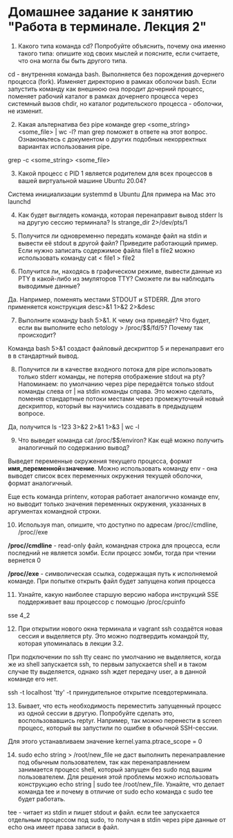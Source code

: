 # Домашнее задание к занятию "Работа в терминале. Лекция 2"

1. Какого типа команда cd? Попробуйте объяснить, почему она именно такого типа: опишите ход своих мыслей и поясните, если считаете, что она могла бы быть другого типа.
   
cd - внутренняя команда bash. Выполняется без порождения дочернего процесса (fork). Изменяет директорию в рамках оболочки bash. 
Если запустить команду как внешнюю она породит дочерний процесс, поменяет рабочий каталог в рамках дочернего процесса через системный вызов chdir, но каталог родительского процесса - оболочки, не изменит.

2. Какая альтернатива без pipe команде grep <some_string> <some_file> | wc -l? man grep поможет в ответе на этот вопрос. Ознакомьтесь с документом о других подобных некорректных вариантах использования pipe.

grep -c <some_string> <some_file>

3. Какой процесс с PID 1 является родителем для всех процессов в вашей виртуальной машине Ubuntu 20.04?

Система инициализации systemmd в Ubuntu
Для примера на Mac это launchd

4. Как будет выглядеть команда, которая перенаправит вывод stderr ls на другую сессию терминала?
ls strange_dir 2>/dev/pts/1

5. Получится ли одновременно передать команде файл на stdin и вывести её stdout в другой файл? Приведите работающий пример.
Если нужно записать содержимое файла file1 в file2 можно использовать команду
cat < file1 > file2

6. Получится ли, находясь в графическом режиме, вывести данные из PTY в какой-либо из эмуляторов TTY? Сможете ли вы наблюдать выводимые данные?

Да. Например, поменять местами STDOUT и STDERR. Для этого применяется конструкция desc>&1 1>&2 2>&desc  

7. Выполните команду bash 5>&1. К чему она приведёт? Что будет, если вы выполните echo netology > /proc/$$/fd/5? Почему так происходит?

Команда bash 5>&1 создаст файловый дескриптор 5 и перенаправит его в в стандартный вывод.

8. Получится ли в качестве входного потока для pipe использовать только stderr команды, не потеряв отображение stdout на pty?
Напоминаем: по умолчанию через pipe передаётся только stdout команды слева от | на stdin команды справа. Это можно сделать, поменяв стандартные потоки местами через промежуточный новый дескриптор, который вы научились создавать в предыдущем вопросе.

Да, получится ls -123 3>&2 2>&1 1>&3 | wc -l

9. Что выведет команда cat /proc/$$/environ? Как ещё можно получить аналогичный по содержанию вывод?

Выведет переменные окружения текущего процесса, формат **имя_переменной=значение**. Можно использовать команду env - она выводет список всех переменных окружения текущей оболочки, формат аналогичный.

Еще есть команда printenv, которая работает аналогично команде env, но выводит только значения переменных окружения, указанных в аргументах командной строки.

10. Используя man, опишите, что доступно по адресам /proc/<PID>/cmdline, /proc/<PID>/exe

**/proc/<PID>/cmdline** - read-only файл, командная строка для процесса, если последний не является зомби. Если процесс зомби, тогда при чтении вернется 0

**/proc/<PID>/exe** - символическая ссылка, содержащая путь к исполняемой команде. При попытке открыть файл будет запущена копия процесса

11. Узнайте, какую наиболее старшую версию набора инструкций SSE поддерживает ваш процессор с помощью /proc/cpuinfo

sse 4_2

12. При открытии нового окна терминала и vagrant ssh создаётся новая сессия и выделяется pty. Это можно подтвердить командой tty, которая упоминалась в лекции 3.2.

При подключении по ssh tty сеанс по умолчанию не выделяется, когда же из shell запускается ssh, то первым запускается shell и в таком случае tty выделяется, однако ssh ждет передачу user, а в данной команде его нет. 

ssh -t localhost 'tty' -t принудительное открытие псевдотерминала.

13. Бывает, что есть необходимость переместить запущенный процесс из одной сессии в другую. Попробуйте сделать это, воспользовавшись reptyr. Например, так можно перенести в screen процесс, который вы запустили по ошибке в обычной SSH-сессии.

Для этого устанавливаем значение kernel.yama.ptrace_scope = 0

14. sudo echo string > /root/new_file не даст выполнить перенаправление под обычным пользователем, так как перенаправлением занимается процесс shell, который запущен без sudo под вашим пользователем. Для решения этой проблемы можно использовать конструкцию echo string | sudo tee /root/new_file. Узнайте, что делает команда tee и почему в отличие от sudo echo команда с sudo tee будет работать.

tee - читает из stdin и пишет stdout и файл. если tee запускается отдельным процессом под sudo, то получая в stdin через pipe данные от echo она имеет права записи в файл.